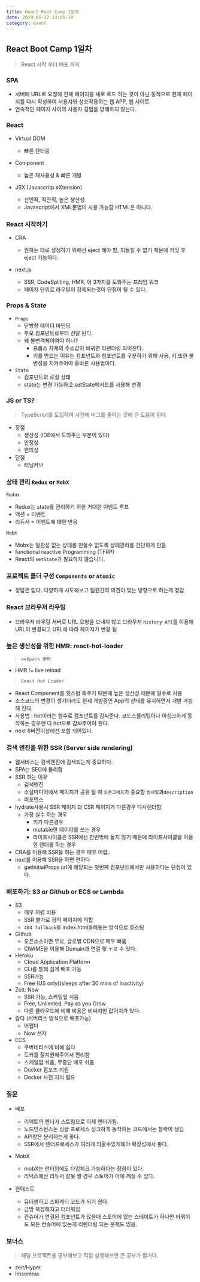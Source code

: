```yaml
---
title: React Boot Camp 1일차
date: 2019-05-27 23:05:70
category: event
---
```


## React Boot Camp 1일차

> React 시작 부터 배포 까지

### SPA

- 서버에 URL로 요청해 전체 페이지를 새로 로드 하는 것이 아닌 동적으로 현재 페이지를 다시 작성하여 사용자와 상호작용하는 웹 APP, 웹 사이트
- 연속적인 페이지 사이의 사용자 경험을 방해하지 않는다.

### React

- Virtual DOM

  - 빠른 렌더링

- Component

  - 높은 재사용성 & 빠른 개발

- JSX (Javascritp eXtension)
  - 선언적, 직관적, 높은 생산성
  - Javascript에서 XML문법이 사용 가능함 HTML은 아니다.

### React 시작하기

- CRA

  - 원하는 대로 설정하기 위해선 eject 해야 함, 되돌릴 수 없기 때문에 커밋 후 eject 가능하다.

- next.js

  - SSR, CodeSpliting, HMR, 이 3가지를 도와주는 프레임 워크
  - 페이지 단위로 라우팅이 강제되는것이 단점이 될 수 있다.

### Props & State

- `Props`
  - 단방향 데이터 바인딩
  - 부모 컴포넌트로부터 전달 된다.
  - 왜 불변객체이여야 하나?
    - 프롭스 자체의 주소값이 바뀌면 리렌더링 되어진다.
    - 키를 만드는 이유는 컴포넌트와 컴포넌트를 구분하기 위해 사용, 키 또한 불변성을 지켜주어야 올바른 사용법이다.
- `State`
  - 컴포넌트의 로컬 상태
  - state는 변경 가능하고 setState메서드를 사용해 변경

### JS or TS?

> TypeScript를 도입하여 사전에 버그를 줄이는 것에 큰 도움이 된다.

- 장점
  - 생산성 (IDE에서 도와주는 부분이 있다)
  - 안정성
  - 편의성
- 단점
  - 러닝커브

### 상태 관리 `Redux` or `MobX`

`Redux`

- Redux는 state를 관리하기 위한 거대한 이벤트 루프
- 액션 = 이벤트
- 리듀서 = 이벤트에 대한 반응

`MobX`

- Mobx는 일관성 없는 상태를 만들수 없도록 상태관리를 간단하게 만듬
- functional reactive Programming (TFRP)
- React의 `setState`가 필요하지 않습니다.

### 프로젝트 폴더 구성 `Components` or `Atomic`

- 정답은 없다. 다양하게 시도해보고 팀원간의 의견이 맞는 방향으로 하는게 정답

### React 브라우저 라우팅

- 브라우저 라우팅
  서버로 URL 요청을 보내지 않고 브라우저 `history API`를 이용해 URL이 변경되고 URL에 따라 페이지가 변경 됨

### 높은 생산성을 위한 HMR: react-hot-loader

> `webpack HMR`

- HMR != live reload

> `React Hot Loader`

- React Component를 핫스왑 해주기 때문에 높은 생산성 때문에 필수로 사용
- 소스코드의 변경이 생기더라도 현재 개발중인 App의 상태를 유지하면서 개발 가능 해 진다.
- 사용법 : hot이라는 함수로 컴포넌트를 감싸준다. 코드스플리팅이나 어싱크하게 동작하는 경우엔 다 hot으로 감싸주어야 한다.
- next 6버전이상에선 포함 되어있다.

### 검색 엔진을 위한 SSR (Server side rendering)

- 웹서비스는 검색엔진에 검색되는게 중요하다.
- SPA는 SEO에 불리함
- SSR 하는 이유
  - 검색엔진
  - 소셜미디어에서 페이지가 공유 될 때 `오픈그래프`가 중요함 `썸네일`과`description`
  - 퍼포먼스
- hydrate사용시 SSR 페이지 과 CSR 페이지가 다른경우 다시렌더함
  - 가장 실수 하는 경우
    - 키가 다른경우
    - mutable한 데이터를 쓰는 경우
    - 라이프사이클은 SSR에선 한번밖에 돌지 않기 때문에 라이프사이클을 이용한 렌더를 하는 경우
- CRA를 이용해 SSR을 하는 경우 매우 어렵..
- next를 이용해 SSR을 하면 편하다
  - getInitialProps url에 해당되는 첫번째 컴포넌트에서만 사용하다는 단점이 있다.

### 배포하기: S3 or Github or ECS or Lambda

- S3
  - 매우 저렴 비용
  - SSR 불가로 정적 페이지에 적합
  - `404 fallback`을 index.html을해놓는 방식으로 호스팅
- Github
  - 오픈소스이면 무료, 글로벌 CDN으로 매우 빠름
  - CNAME을 이용해 Domain과 연결 햊 ㅜㄹ 수 잇다.
- Heroku
  - Cloud Application Platform
  - CLi를 통해 쉽게 배포 가능
  - SSR가능
  - Free (US only)(sleeps after 30 mins of inactivity)
- Zeit: Now
  - SSR 가능, 스케일업 쉬움
  - Free, Unlimited, Pay as you Grow
  - 다른 클라우드에 비해 비용은 비싸지만 값어치가 있다.
- 람다 (서버리스 방식으로 배포가능)
  - 어렵다
  - Now 쓰자
- ECS
  - 쿠버네티스에 비해 쉽다
  - 도커를 잘지원해주어서 편리함
  - 스케일업 쉬움, 무중단 배포 쉬움
  - Docker 컴포즈 지원
  - Docker 사전 지식 필요

### 질문

- 배포

  - 리액트의 렌더가 스트림으로 이제 렌더가됨.
  - 노드인스턴스는 싱글 프로세스 싱크하게 동작하는 코드에서는 블락이 생김
  - API랑은 분리하는게 좋다.
  - SSR에서 렌더프로세스가 여러개 띄울수있게해야 확장성에서 좋다.

- MobX

  - mobX는 런타임에도 타입체크 가능하다는 장점이 있다.
  - 리덕스에선 리듀서 잘못 짤 경우 스토어가 아예 깨질 수 있다.

- 컨텍스트
  - 뮤터블하고 스파게티 코드가 되기 쉽다.
  - 금방 복잡해지고 더러워짐
  - 컨슈머가 연결된 컴포넌트가 많을때 스토어에 있는 스테이트가 하나만 바뀌어도 모든 컨슈머에 있는게 리렌더링 되는 문제도 있음.

### 보너스

> 해당 프로젝트롤 공부해보고 직접 실행해보면 큰 공부가 될거다.

- zeit/Hyper
- Imsomnia
